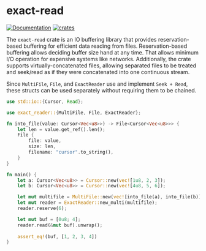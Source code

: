 # exact-read

[![Documentation](https://docs.rs/exact-reader/badge.svg)](https://docs.rs/exact-reader/)
[![crates](https://img.shields.io/crates/v/exact-reader.svg)](https://crates.io/crates/exact-reader)


The `exact-read` crate is an IO buffering library that provides reservation-based buffering for efficient data reading from files. Reservation-based buffering allows deciding buffer size hand at any time. That allows minimum I/O operation for expensive systems like networks. Additionally, the crate supports virtually-concatenated files, allowing separated files to be treated and seek/read as if they were concatenated into one continuous stream.

Since `MultiFile`, `File`, and `ExactReader` use and implement `Seek + Read`, these structs can be used separately without requiring them to be chained.

```rust
use std::io::{Cursor, Read};

use exact_reader::{MultiFile, File, ExactReader};

fn into_file(value: Cursor<Vec<u8>>) -> File<Cursor<Vec<u8>>> {
    let len = value.get_ref().len();
    File {
        file: value,
        size: len,
        filename: "cursor".to_string(),
    }
}

fn main() {
    let a: Cursor<Vec<u8>> = Cursor::new(vec![1u8, 2, 3]);
    let b: Cursor<Vec<u8>> = Cursor::new(vec![4u8, 5, 6]);

    let mut multifile = MultiFile::new(vec![into_file(a), into_file(b)]);
    let mut reader = ExactReader::new_multi(multifile);
    reader.reserve(6);

    let mut buf = [0u8; 4];
    reader.read(&mut buf).unwrap();
    
    assert_eq!(buf, [1, 2, 3, 4])
}
```